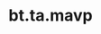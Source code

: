<div itemscope itemtype="http://developers.google.com/ReferenceObject">
<meta itemprop="name" content="bt.ta.mavp" />
<meta itemprop="path" content="Stable" />
</div>

# bt.ta.mavp

<!-- Insert buttons and diff -->

<table class="tfo-notebook-buttons tfo-api nocontent" align="left">

</table>





<pre class="devsite-click-to-copy prettyprint lang-py tfo-signature-link">
<code>bt.ta.mavp(
    *args, **kwargs
) -> np.array
</code></pre>



<!-- Placeholder for "Used in" -->
